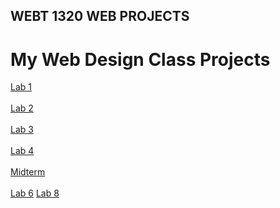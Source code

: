 ## WEBT 1320 WEB PROJECTS


<h1>My Web Design Class Projects</h1>
<a href="Lab1/index.html" target="_blank">Lab 1</a><br><br>
<a href="Lab2/index.html" target="_blank">Lab 2</a><br><br>
<a href="Lab3/index.html" target="_blank">Lab 3</a><br><br>
<a href="Lab4/index.html" target="_blank">Lab 4</a><br><br>
<a href="Midterm/index.html" target="_blank">Midterm</a><br><br>
<a href="Lab6/index.html" target="_blank">Lab 6</a>
<a href="Lab8/index.html" target="_blank">Lab 8</a>